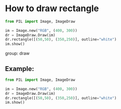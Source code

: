 # How to draw rectangle

```python
from PIL import Image, ImageDraw
  
im = Image.new("RGB", (400, 300))  
dr = ImageDraw.Draw(im)
dr.rectangle([(50,50), (350,250)], outline="white")
im.show()
```


group: draw

## Example: 
```python
from PIL import Image, ImageDraw
  
im = Image.new("RGB", (400, 300))  
dr = ImageDraw.Draw(im)
dr.rectangle([(50,50), (350,250)], outline="white")
im.show()
```

